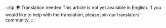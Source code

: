 :::tip 🌍 Translation needed
This article is not yet available in English. If you would like to help with the translation, please join our translators' community.
:::

